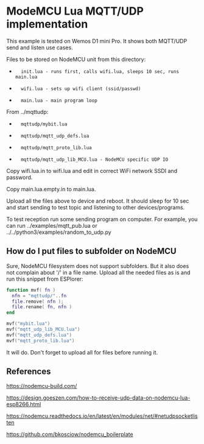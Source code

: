 # ModeMCU Lua MQTT/UDP implementation

This example is tested on Wemos D1 mini Pro. It shows both MQTT/UDP send
and listen use cases.

Files to be stored on NodeMCU unit from this directory:

*       init.lua - runs first, calls wifi.lua, sleeps 10 sec, runs main.lua
*       wifi.lua - sets up wifi client (ssid/passwd)
*       main.lua - main program loop

From ../mqttudp:

*       mqttudp/mybit.lua
*       mqttudp/mqtt_udp_defs.lua 
*       mqttudp/mqtt_proto_lib.lua 
*       mqttudp/mqtt_udp_lib_MCU.lua - NodeMCU specific UDP IO

Copy wifi.lua.in to wifi.lua and edit in correct WiFi network
SSDI and password. 

Copy main.lua.empty.in to main.lua.

Upload all the files above to device and reboot. It should sleep for 10 sec 
and start sending to test topic and listening to other devices/programs.

To test reception run some sending program on computer. For example, you
can run ../examples/mqtt_pub.lua or ../../python3/examples/random_to_udp.py 


## How do I put files to subfolder on NodeMCU

Sure, NodeMCU filesystem does not support subfolders.
But it also does not complain about '/' in a file name.
Upload all the needed files as is and run this snippet from ESPlorer:

```lua
function mvf( fn )
  nfn = "mqttudp/"..fn
  file.remove( nfn );
  file.rename( fn, nfn )
end

mvf("mybit.lua")
mvf("mqtt_udp_lib_MCU.lua")
mvf("mqtt_udp_defs.lua")
mvf("mqtt_proto_lib.lua")

```

It will do. Don't forget to upload all for files before running it.


## References

<https://nodemcu-build.com/>

<https://design.goeszen.com/how-to-receive-udp-data-on-nodemcu-lua-esp8266.html>

<https://nodemcu.readthedocs.io/en/latest/en/modules/net/#netudpsocketlisten>

<https://github.com/bkosciow/nodemcu_boilerplate>
